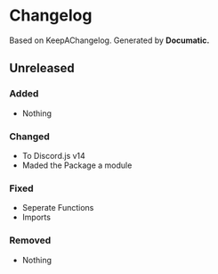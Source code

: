 # Changelog

Based on KeepAChangelog.
Generated by **Documatic.**

## Unreleased

### Added

* Nothing

### Changed

* To Discord.js v14
* Maded the Package a module

### Fixed

* Seperate Functions
* Imports

### Removed

* Nothing
